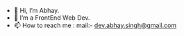 - 👋 Hi, I’m Abhay.
- 👀 I’m a FrontEnd Web Dev.
- 📫 How to reach me : mail:- dev.abhay.singh@gmail.com

<!---
itzabhaysingh/itzabhaysingh is a ✨ special ✨ repository because its `README.md` (this file) appears on your GitHub profile.
You can click the Preview link to take a look at your changes.
--->
